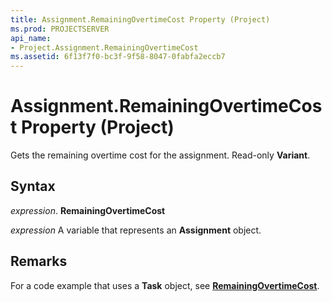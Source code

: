 ```yaml
---
title: Assignment.RemainingOvertimeCost Property (Project)
ms.prod: PROJECTSERVER
api_name:
- Project.Assignment.RemainingOvertimeCost
ms.assetid: 6f13f7f0-bc3f-9f58-8047-0fabfa2eccb7
---
```



# Assignment.RemainingOvertimeCost Property (Project)

Gets the remaining overtime cost for the assignment. Read-only  **Variant**.


## Syntax

 _expression_. **RemainingOvertimeCost**

 _expression_ A variable that represents an **Assignment** object.


## Remarks

For a code example that uses a  **Task** object, see **[RemainingOvertimeCost](task-remainingovertimecost-property-project.md)**.


